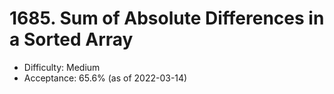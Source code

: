 # 1685. Sum of Absolute Differences in a Sorted Array
- Difficulty: Medium
- Acceptance: 65.6% (as of 2022-03-14)
